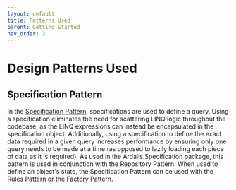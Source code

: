 ```yaml
---
layout: default
title: Patterns Used
parent: Getting Started
nav_order: 3
---
```


# Design Patterns Used

## Specification Pattern

In the [Specification Pattern](https://deviq.com/design-patterns/specification-pattern), specifications are used to define a query. Using a specification eliminates the need for scattering LINQ logic throughout the codebase, as the LINQ expressions can instead be encapsulated in the specification object. Additionally, using a specification to define the exact data required in a given query increases performance by ensuring only one query needs to be made at a time (as opposed to lazily loading each piece of data as it is required). As used in the Ardalis.Specification package, this pattern is used in conjunction with the Repository Pattern. When used to define an object's state, the Specification Pattern can be used with the Rules Pattern or the Factory Pattern.
